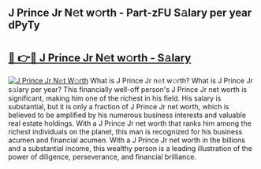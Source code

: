 ## J Prince Jr N𝚎t w𝚘rth - Part-zFU S𝚊lary per year dPyTy

# <h2><a href="http://gc52e6o.nevu.top/?p=J+Prince+Jr">🔗 👉🔴 J Prince Jr N𝚎t w𝚘rth - S𝚊lary</a></h2>

[![J Prince Jr N𝚎t W𝚘rth](https://i.imgur.com/Oavwk0R.jpeg)](http://gc52e6o.nevu.top/?p=J+Prince+Jr)
What is J Prince Jr n𝚎t w𝚘rth? What is J Prince Jr s𝚊lary per year?
This financially well-off person's J Prince Jr net worth is significant, making him one of the richest in his field. His salary is substantial, but it is only a fraction of J Prince Jr net worth, which is believed to be amplified by his numerous business interests and valuable real estate holdings. With a J Prince Jr net worth that ranks him among the richest individuals on the planet, this man is recognized for his business acumen and financial acumen. With a J Prince Jr net worth in the billions and a substantial income, this wealthy person is a leading illustration of the power of diligence, perseverance, and financial brilliance.
